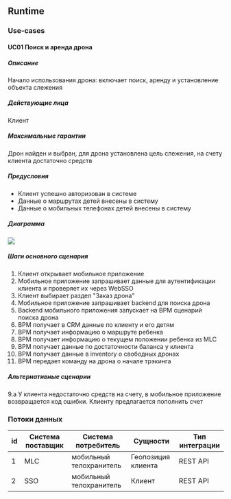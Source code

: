 ## Runtime

### Use-cases

#### UC01 Поиск и аренда дрона
##### Описание
Начало использования дрона: включает поиск, аренду и установление объекта слежения
##### Действующие лица
Клиент
##### Максимальные гарантии
Дрон найден и выбран, для дрона установлена цель слежения, на счету клиента достаточно средств
##### Предусловия
* Клиент успешно авторизован в системе
* Данные о маршрутах детей внесены в систему
* Данные о мобильных телефонах детей внесены в систему
##### Диаграмма
![](embed:UC01)
##### Шаги основного сценария
1. Клиент открывает мобильное приложение 
2. Мобильное приложение запрашивает данные для аутентификации клиента и проверяет их через WebSSO
3. Клиент выбирает раздел "Заказ дрона"
4. Мобильное приложение запрашивает backend для поиска дрона
5. Backend мобильного приложения запускает на BPM сценарий поиска дрона
6. BPM получает в CRM данные по клиенту и его детям
7. BPM получает информацию о маршруте ребенка
8. BPM получает информацию о текущем положении ребенка из MLC
9. BPM получает данные по достаточности баланса у клиента
10. BPM получает данные в inventory о свободных дронах
11. BPM передает команду на дрона о начале трэкинга
    
##### Альтернативные сценарии
9.a У клиента недостаточно средств на счету, в мобильное приложение возвращается код ошибки. Клиенту предлагается пополнить счет


### Потоки данных

|id|Система поставщик|Система потребитель|Сущности|Тип интеграции|
---|-----------------|-------------------|--------|---------------
|1|MLC|мобильный телохранитель|Геопозиция клиента|REST API|
|2|SSO|мобильный телохранитель|Клиент|REST API|